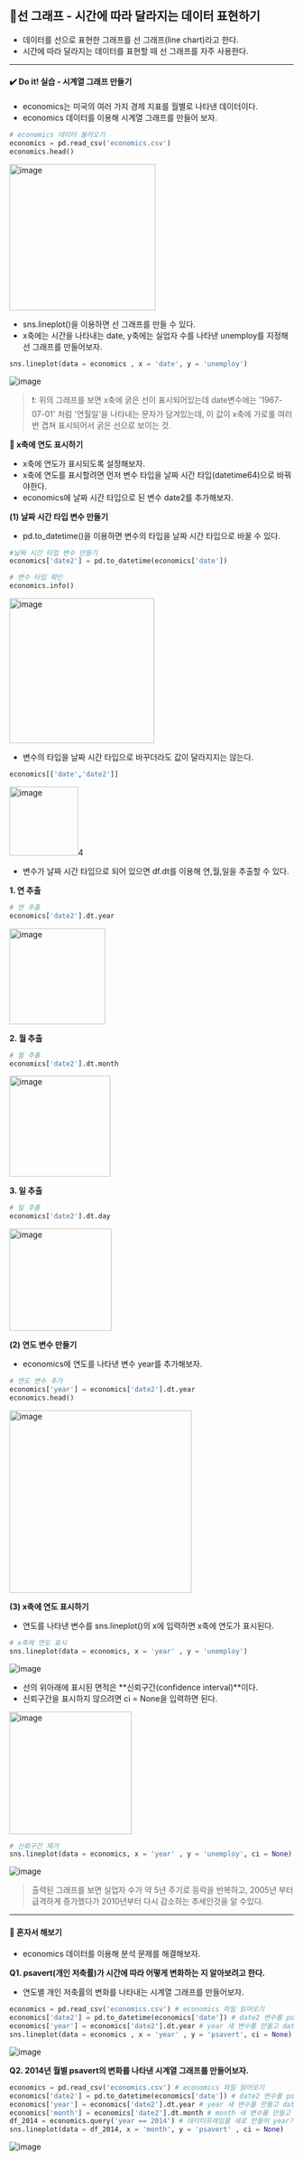 ## 📌선 그래프 - 시간에 따라 달라지는 데이터 표현하기
- 데이터를 선으로 표현한 그래프를 선 그래프(line chart)라고 한다.
- 시간에 따라 달라지는 데이터를 표현할 때 선 그래프를 자주 사용한다.

----------------
#### ✔️ Do it! 실습 - 시계열 그래프 만들기
- economics는 미국의 여러 가지 경제 지표를 월별로 나타낸 데이터이다.
- economics 데이터를 이용해 시계열 그래프를 만들어 보자.

```python
# economics 데이터 불러오기
economics = pd.read_csv('economics.csv')
economics.head()
```
<img width="259" alt="image" src="https://github.com/sm9199/Python_Data_Analysis_Study/assets/128019851/06090f26-ae17-436f-9e03-52ed18518d16">

- sns.lineplot()을 이용하면 선 그래프를 만들 수 있다.
- x축에는 시간을 나타내는 date, y축에는 실업자 수를 나타낸 unemploy를 지정해 선 그래프를 만들어보자.

```python
sns.lineplot(data = economics , x = 'date', y = 'unemploy')
```
![image](https://github.com/sm9199/Python_Data_Analysis_Study/assets/128019851/26c5b3cd-17d7-49a2-9cae-f242547a54f6)

> ❗: 위의 그래프를 보면 x축에 굵은 선이 표시되어있는데 date변수에는 '1967-07-01' 처럼 '연월일'을 나타내는 문자가 담겨있는데, 이 값이 x축에 가로롤 여러번 겹쳐 표시되어서 굵은 선으로 보이는 것.

**📏 x축에 연도 표시하기**
- x축에 연도가 표시되도록 설정해보자.
- x축에 연도를 표시할려면 먼저 변수 타입을 날짜 시간 타입(datetime64)으로 바꿔야한다.
- economics에 날짜 시간 타입으로 된 변수 date2를 추가해보자.

**(1) 날짜 시간 타입 변수 만들기**
- pd.to_datetime()을 이용하면 변수의 타입을 날짜 시간 타입으로 바꿀 수 있다.

```python
#날짜 시간 타입 변수 만들기
economics['date2'] = pd.to_datetime(economics['date'])

# 변수 타입 확인
economics.info()
```

<img width="257" alt="image" src="https://github.com/sm9199/Python_Data_Analysis_Study/assets/128019851/07fbc5e2-5068-44f3-8377-6af190bb7776">

- 변수의 타입을 날짜 시간 타입으로 바꾸더라도 값이 달라지지는 않는다.

```python
economics[['date','date2']]
```
<img width="122" alt="image" src="https://github.com/sm9199/Python_Data_Analysis_Study/assets/128019851/4f4f9b21-c04d-40e5-a489-9a5917c488b6">4

- 변수가 날짜 시간 타입으로 되어 있으면 df.dt를 이용해 연,월,일을 추출할 수 있다.

**1. 연 추출**
```python
# 연 추출
economics['date2'].dt.year
```

<img width="170" alt="image" src="https://github.com/sm9199/Python_Data_Analysis_Study/assets/128019851/24355335-0df7-493a-b7fe-5576c2e336c4">

**2. 월 추출**
```python
# 월 추출
economics['date2'].dt.month
```

<img width="179" alt="image" src="https://github.com/sm9199/Python_Data_Analysis_Study/assets/128019851/415c0ff7-f300-4d99-989f-a12d9a0fa68c">

**3. 일 추출**
```python
# 일 추출
economics['date2'].dt.day
```

<img width="181" alt="image" src="https://github.com/sm9199/Python_Data_Analysis_Study/assets/128019851/8e192302-431d-4c8f-a993-4fcc4b78b9e8">


**(2) 연도 변수 만들기**
- economics에 연도를 나타낸 변수 year를 추가해보자.

```python
# 연도 변수 추가
economics['year'] = economics['date2'].dt.year
economics.head()
```
<img width="323" alt="image" src="https://github.com/sm9199/Python_Data_Analysis_Study/assets/128019851/9aa20c42-af77-449a-9a2d-c9b76cf6c195">

**(3) x축에 연도 표시하기**
- 연도를 나타낸 변수를 sns.lineplot()의 x에 입력하면 x축에 연도가 표시된다.

```python
# x축에 연도 표시
sns.lineplot(data = economics, x = 'year' , y = 'unemploy')
```
![image](https://github.com/sm9199/Python_Data_Analysis_Study/assets/128019851/dba7782d-c01a-46e7-9c38-ac30ce735bad)

- 선의 위아래에 표시된 면적은 **신뢰구간(confidence interval)**이다.
- 신뢰구간을 표시하지 않으려면 ci = None을 입력하면 된다.

<img width="217" alt="image" src="https://github.com/sm9199/Python_Data_Analysis_Study/assets/128019851/56af963f-5ed9-4099-b02b-2d289f4dfde0">


```python
# 신뢰구간 제거
sns.lineplot(data = economics, x = 'year' , y = 'unemploy', ci = None)
```
![image](https://github.com/sm9199/Python_Data_Analysis_Study/assets/128019851/4d94fbdf-aab1-4660-b8ce-561340e6ba8e)

> 출력된 그래프를 보면 실업자 수가 약 5년 주기로 등락을 반복하고, 2005년 부터 급격하게 증가했다가 2010년부터 다시 감소하는 추세인것을 알 수있다.

------------------------

#### 💯 혼자서 해보기
- economics 데이터를 이용해 분석 문제를 해결해보자.

**Q1. psavert(개인 저축률)가 시간에 따라 어떻게 변화하는 지 알아보려고 한다.**
- 연도별 개인 저축률의 변화를 나타내는 시계열 그래프를 만들어보자.

```python
economics = pd.read_csv('economics.csv') # economics 파일 읽어오기
economics['date2'] = pd.to_datetime(economics['date']) # date2 변수를 pd.to_datetime()을 이용해 새로 생성함
economics['year'] = economics['date2'].dt.year # year 새 변수를 만들고 date2의 연도를 불러 옴
sns.lineplot(data = economics , x = 'year' , y = 'psavert', ci = None)
```

![image](https://github.com/sm9199/Python_Data_Analysis_Study/assets/128019851/62aebf60-4d89-45cc-a537-ad248d281af6)


**Q2. 2014년 월별 psavert의 변화를 나타낸 시계열 그래프를 만들어보자.**

```python
economics = pd.read_csv('economics.csv') # economics 파일 읽어오기
economics['date2'] = pd.to_datetime(economics['date']) # date2 변수를 pd.to_datetime()을 이용해 새로 생성함
economics['year'] = economics['date2'].dt.year # year 새 변수를 만들고 date2의 연도를 불러 옴
economics['month'] = economics['date2'].dt.month # month 새 변수를 만들고 date2의 월을 불러 옴
df_2014 = economics.query('year == 2014') # 데이터프레임을 새로 만들어 year가 2014일 때만 추출
sns.lineplot(data = df_2014, x = 'month', y = 'psavert' , ci = None)
```

![image](https://github.com/sm9199/Python_Data_Analysis_Study/assets/128019851/7d5740d5-c2c5-4bd8-a398-673cfff10989)
